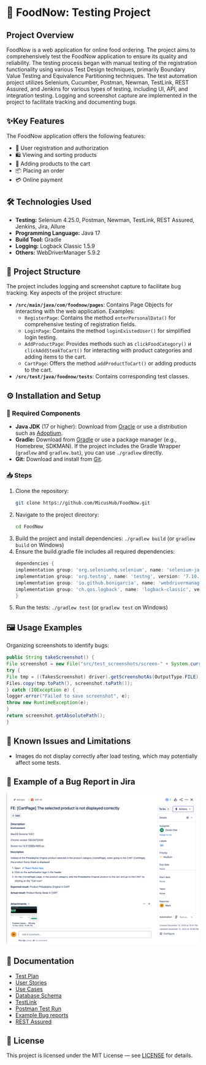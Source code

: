 # 🍔 FoodNow: Testing Project

## Project Overview

FoodNow is a web application for online food ordering. The project aims to comprehensively test the FoodNow application to ensure its quality and reliability. The testing process began with manual testing of the registration functionality using various Test Design techniques, primarily Boundary Value Testing and Equivalence Partitioning techniques. The test automation project utilizes Selenium, Cucumber, Postman, Newman, TestLink, REST Assured, and Jenkins for various types of testing, including UI, API, and integration testing. Logging and screenshot capture are implemented in the project to facilitate tracking and documenting bugs.

## ✨Key Features

The FoodNow application offers the following features:

* 📝 User registration and authorization
* 🛍️ Viewing and sorting products
* 🛒 Adding products to the cart
* 📦 Placing an order
* 💳 Online payment

## 🛠️ Technologies Used

* **Testing:** Selenium 4.25.0, Postman, Newman, TestLink, REST Assured, Jenkins, Jira, Allure
* **Programming Language:** Java 17
* **Build Tool:** Gradle
* **Logging:** Logback Classic 1.5.9
* **Others:** WebDriverManager 5.9.2


## 📂 Project Structure

The project includes logging and screenshot capture to facilitate bug tracking. Key aspects of the project structure:

* **`/src/main/java/com/foodnow/pages`**: Contains Page Objects for interacting with the web application. Examples:
  * `RegisterPage`: Contains the method `enterPersonalData()` for comprehensive testing of registration fields.
  * `LoginPage`: Contains the method `loginExistedUser()` for simplified login testing.
  * `AddProductPage`:  Provides methods such as `clickFoodCategory()` и `clickAddSteakToCart()` for interacting with product categories and adding items to the cart.
  * `CartPage`:  Offers the method `addProductToCart()` or adding products to the cart.
* **`/src/test/java/foodnow/tests`**: Contains corresponding test classes.

## ⚙️ Installation and Setup

### 🔧 Required Components

* **Java JDK** (17 or higher): Download from [Oracle](https://www.oracle.com/java/technologies/javase/jdk17-archive-downloads.html) or use a distribution such as [Adoptium](https://adoptium.net/).
* **Gradle:**  Download from [Gradle](https://gradle.org/install/) or use a package manager (e.g., Homebrew, SDKMAN). If the project includes the Gradle Wrapper (`gradlew` and `gradlew.bat`), you can use `./gradlew` directly.
* **Git:** Download and install from [Git](https://git-scm.com/downloads).

### 📥 Steps

1. Clone the repository:
   ```sh
   git clone https://github.com/MicusHub/FoodNow.git
2. Navigate to the project directory: 
   ```sh
   cd FoodNow
3. Build the project and install dependencies: `./gradlew build` (or `gradlew build` on Windows)
4. Ensure the build.gradle file includes all required dependencies:
   ```gradle
   dependencies {
   implementation group: 'org.seleniumhq.selenium', name: 'selenium-java', version: '4.25.0'
   implementation group: 'org.testng', name: 'testng', version: '7.10.2'
   implementation group: 'io.github.bonigarcia', name: 'webdrivermanager', version: '5.9.2'
   implementation group: 'ch.qos.logback', name: 'logback-classic', version: '1.5.9'
   }
5.  Run the tests: `./gradlew test` (or `gradlew test` on Windows)

## 🖼️ Usage Examples

Organizing screenshots to identify bugs:
   ```java
   public String takeScreenshot() {
   File screenshot = new File("src/test_screenshots/screen-" + System.currentTimeMillis() + ".png");
   try {
   File tmp = ((TakesScreenshot) driver).getScreenshotAs(OutputType.FILE);
   Files.copy(tmp.toPath(), screenshot.toPath());
   } catch (IOException e) {
   logger.error("Failed to save screenshot", e);
   throw new RuntimeException(e);
   }
   return screenshot.getAbsolutePath();
   }
   ```
## 🛑 Known Issues and Limitations

* Images do not display correctly after load testing, which may potentially affect some tests.

## 🐞 Example of a Bug Report in Jira
[![Example of a Bug Report in Jira](./screenshots/F21DFEF5.PNG)](./screenshots/F21DFEF5.PNG)

## 📄 Documentation

* [Test Plan](https://docs.google.com/spreadsheets/d/1fhztzIxPEVHzE2q1KZDFKaFSvn-vgOVX/edit?usp=sharing&ouid=103276708346142431414&rtpof=true&sd=true)
* [User Stories](https://docs.google.com/spreadsheets/d/1PDMytQXr9YjGRr7cQNpCL1IRamwxGZwR/edit?usp=sharing&ouid=103276708346142431414&rtpof=true&sd=true)
* [Use Cases](https://docs.google.com/document/d/1aBOmoolJJWEyk12gwnZOpHPtJZvVPdxo/edit?usp=sharing&ouid=103276708346142431414&rtpof=true&sd=true)
* [Database Schema](https://drawsql.app/teams/vera-team/diagrams/order-food)
* [TestLink](./screenshots/testLink.png)
* [Postman Test Run](https://drive.google.com/file/d/1V8IPwh7pYfbmQC2rEsfBjDsKVhlLnyFo/view?usp=sharing)
* [Example Bug reports](./bugs.md)
* [REST Assured](./screenshots/wn63-89-1.png)

## 📜 License

This project is licensed under the MIT License — see [LICENSE](https://opensource.org/license/mit) for details.

<!-- end list -->